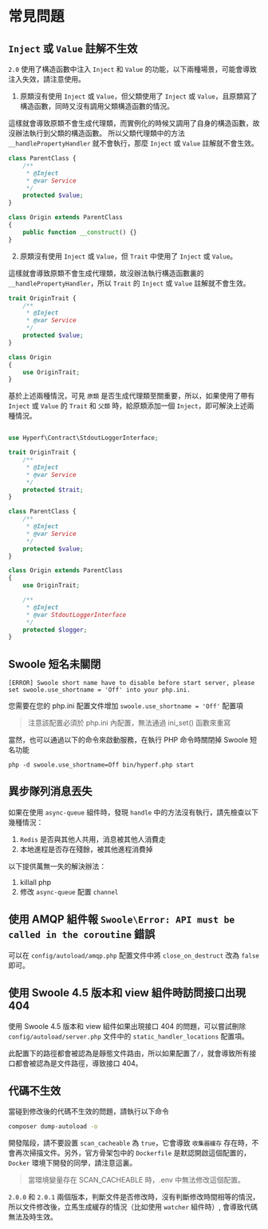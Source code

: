 # 常見問題

## `Inject` 或 `Value` 註解不生效

`2.0` 使用了構造函數中注入 `Inject` 和 `Value` 的功能，以下兩種場景，可能會導致注入失效，請注意使用。

1. 原類沒有使用 `Inject` 或 `Value`，但父類使用了 `Inject` 或 `Value`，且原類寫了構造函數，同時又沒有調用父類構造函數的情況。

這樣就會導致原類不會生成代理類，而實例化的時候又調用了自身的構造函數，故沒辦法執行到父類的構造函數。
所以父類代理類中的方法 `__handlePropertyHandler` 就不會執行，那麼 `Inject` 或 `Value` 註解就不會生效。

```php
class ParentClass {
    /**
     * @Inject
     * @var Service
     */
    protected $value;
}

class Origin extends ParentClass
{
    public function __construct() {}
}
```

2. 原類沒有使用 `Inject` 或 `Value`，但 `Trait` 中使用了 `Inject` 或 `Value`。

這樣就會導致原類不會生成代理類，故沒辦法執行構造函數裏的 `__handlePropertyHandler`，所以 `Trait` 的 `Inject` 或 `Value` 註解就不會生效。

```php
trait OriginTrait {
    /**
     * @Inject
     * @var Service
     */
    protected $value;
}

class Origin
{
    use OriginTrait;
}
```

基於上述兩種情況，可見 `原類` 是否生成代理類至關重要，所以，如果使用了帶有 `Inject` 或 `Value` 的 `Trait` 和 `父類` 時，給原類添加一個 `Inject`，即可解決上述兩種情況。

```php

use Hyperf\Contract\StdoutLoggerInterface;

trait OriginTrait {
    /**
     * @Inject
     * @var Service
     */
    protected $trait;
}

class ParentClass {
    /**
     * @Inject
     * @var Service
     */
    protected $value;
}

class Origin extends ParentClass
{
    use OriginTrait;

    /**
     * @Inject
     * @var StdoutLoggerInterface
     */
    protected $logger;
}
```

## Swoole 短名未關閉

```
[ERROR] Swoole short name have to disable before start server, please set swoole.use_shortname = 'Off' into your php.ini.
```

您需要在您的 php.ini 配置文件增加 `swoole.use_shortname = 'Off'` 配置項

> 注意該配置必須於 php.ini 內配置，無法通過 ini_set() 函數來重寫

當然，也可以通過以下的命令來啟動服務，在執行 PHP 命令時關閉掉 Swoole 短名功能

```
php -d swoole.use_shortname=Off bin/hyperf.php start
```

## 異步隊列消息丟失

如果在使用 `async-queue` 組件時，發現 `handle` 中的方法沒有執行，請先檢查以下幾種情況：

1. `Redis` 是否與其他人共用，消息被其他人消費走
2. 本地進程是否存在殘餘，被其他進程消費掉

以下提供萬無一失的解決辦法：

1. killall php
2. 修改 `async-queue` 配置 `channel`

## 使用 AMQP 組件報 `Swoole\Error: API must be called in the coroutine` 錯誤

可以在 `config/autoload/amqp.php` 配置文件中將 `close_on_destruct` 改為 `false` 即可。

## 使用 Swoole 4.5 版本和 view 組件時訪問接口出現 404

使用 Swoole 4.5 版本和 view 組件如果出現接口 404 的問題，可以嘗試刪除 `config/autoload/server.php` 文件中的 `static_handler_locations` 配置項。

此配置下的路徑都會被認為是靜態文件路由，所以如果配置了`/`，就會導致所有接口都會被認為是文件路徑，導致接口 404。

## 代碼不生效

當碰到修改後的代碼不生效的問題，請執行以下命令

```bash
composer dump-autoload -o
```

開發階段，請不要設置 `scan_cacheable` 為 `true`，它會導致 `收集器緩存` 存在時，不會再次掃描文件。另外，官方骨架包中的 `Dockerfile` 是默認開啟這個配置的，`Docker` 環境下開發的同學，請注意這裏。

> 當環境變量存在 SCAN_CACHEABLE 時，.env 中無法修改這個配置。

`2.0.0` 和 `2.0.1` 兩個版本，判斷文件是否修改時，沒有判斷修改時間相等的情況，所以文件修改後，立馬生成緩存的情況（比如使用 `watcher` 組件時）, 會導致代碼無法及時生效。
